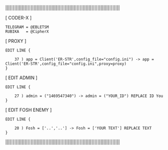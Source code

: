 |||||||||||||||||||||||||||||||||||||||||||||||||||||||||||||||||||||||||||||

[ CODER-X ]

	TELEGRAM = @EBLETSM
	RUBIKA   = @CipherX

[ PROXY ]
	
	EDIT LINE {

		37 ) app = Client('ER-STR',config_file="config.ini") -> app = Client('ER-STR',config_file="config.ini",proxy=proxy) 
	}

[ EDIT ADMIN ]

	EDIT LINE {

		27 ) admin = ("1469547340") -> admin = ("YOUR_ID") REPLACE ID You
	}

[ EDIT FOSH ENEMY ]

	EDIT LINE {

		20 ) Fosh = ['..','..'] -> Fosh = ['YOUR TEXT'] REPLACE TEXT
	}

|||||||||||||||||||||||||||||||||||||||||||||||||||||||||||||||||||||||||||||

